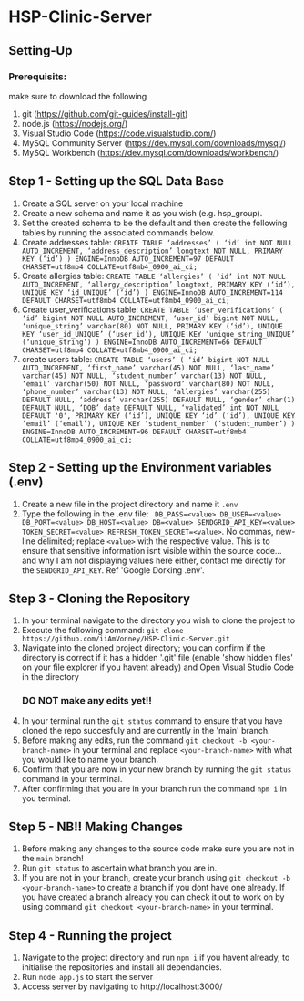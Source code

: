 # HSP-Clinic-Server


## Setting-Up
### Prerequisits:
make sure to download the following

1) git (https://github.com/git-guides/install-git)
2) node.js (https://nodejs.org/)
3) Visual Studio Code (https://code.visualstudio.com/)
4) MySQL Community Server (https://dev.mysql.com/downloads/mysql/)
5) MySQL Workbench (https://dev.mysql.com/downloads/workbench/)

## Step 1 - Setting up the SQL Data Base

1) Create a SQL server on your local machine
2) Create a new schema and name it as you wish (e.g. hsp_group).
3) Set the created schema to be the default and then create the following tables by running the associated commands below.
4) Create addresses table: 
  `CREATE TABLE ‘addresses’ (
  ‘id’ int NOT NULL AUTO_INCREMENT,
  ‘address_description’ longtext NOT NULL,
  PRIMARY KEY (‘id’)
  ) ENGINE=InnoDB AUTO_INCREMENT=97 DEFAULT CHARSET=utf8mb4 COLLATE=utf8mb4_0900_ai_ci;`
3) Create allergies table:
   `CREATE TABLE ‘allergies’ (
  ‘id’ int NOT NULL AUTO_INCREMENT,
  ‘allergy_description’ longtext,
  PRIMARY KEY (‘id’),
  UNIQUE KEY ‘id_UNIQUE’ (‘id’)
  ) ENGINE=InnoDB AUTO_INCREMENT=114 DEFAULT CHARSET=utf8mb4 COLLATE=utf8mb4_0900_ai_ci;`
3) Create user_verifications table:
   `CREATE TABLE ‘user_verifications’ (
  ‘id’ bigint NOT NULL AUTO_INCREMENT,
  ‘user_id’ bigint NOT NULL,
  ‘unique_string’ varchar(80) NOT NULL,
  PRIMARY KEY (‘id’),
  UNIQUE KEY ‘user_id_UNIQUE’ (‘user_id’),
  UNIQUE KEY ‘unique_string_UNIQUE’ (‘unique_string’)
  ) ENGINE=InnoDB AUTO_INCREMENT=66 DEFAULT CHARSET=utf8mb4 COLLATE=utf8mb4_0900_ai_ci;`
4) create users table:
   `CREATE TABLE ‘users’ (
  ‘id’ bigint NOT NULL AUTO_INCREMENT,
  ‘first_name’ varchar(45) NOT NULL,
  ‘last_name’ varchar(45) NOT NULL,
  ‘student_number’ varchar(13) NOT NULL,
  ‘email’ varchar(50) NOT NULL,
  ‘password’ varchar(80) NOT NULL,
  ‘phone_number’ varchar(13) NOT NULL,
  ‘allergies’ varchar(255) DEFAULT NULL,
  ‘address’ varchar(255) DEFAULT NULL,
  ‘gender’ char(1) DEFAULT NULL,
  ‘DOB’ date DEFAULT NULL,
  ‘validated’ int NOT NULL DEFAULT '0',
  PRIMARY KEY (‘id’),
  UNIQUE KEY ‘id’ (‘id’),
  UNIQUE KEY ‘email’ (‘email’),
  UNIQUE KEY ‘student_number’ (‘student_number’)
  ) ENGINE=InnoDB AUTO_INCREMENT=96 DEFAULT CHARSET=utf8mb4 COLLATE=utf8mb4_0900_ai_ci;`

## Step 2 - Setting up the Environment variables (.env)

1) Create a new file in the project directory and name it `.env`
2) Type the following in the .env file:
  ` DB_PASS=<value>
    DB_USER=<value>
    DB_PORT=<value>
    DB_HOST=<value>
    DB=<value>
    SENDGRID_API_KEY=<value>
    TOKEN_SECRET=<value>
    REFRESH_TOKEN_SECRET=<value>`. No commas, new-line delimited; replace `<value>` with the respective value. This is to ensure that sensitive information isnt visible within the source code... and why I am not displaying values here either, contact me directly for the `SENDGRID_API_KEY`. Ref 'Google Dorking .env'.

## Step 3 - Cloning the Repository

1) In your terminal navigate to the directory you wish to clone the project to 
2) Execute the following command: `git clone https://github.com/iiAmVonney/HSP-Clinic-Server.git`
3) Navigate into the cloned project directory; you can confirm if the directory is correct if it has a hidden '.git' file (enable 'show hidden files' on your file explorer if you havent already) and Open Visual Studio Code in the directory 
    ### DO NOT make any edits yet!!
5) In your terminal run the `git status` command to ensure that you have cloned the repo succesfuly and are currently in the 'main' branch.
6) Before making any edits, run the command `git checkout -b <your-branch-name>` in your terminal and replace `<your-branch-name>` with what you would like to name your branch.
7) Confirm that you are now in your new branch by running the `git status` command in your terminal.
8) After confirming that you are in your branch run the command `npm i` in you terminal.

## Step 5 - NB!! Making Changes

1) Before making any changes to the source code make sure you are not in the `main` branch!
2) Run `git status` to ascertain what branch you are in. 
3) If you are not in your branch, create your branch using `git checkout -b <your-branch-name>` to create a branch if you dont have one already. If you have created a branch already you can check it out to work on by using command `git checkout <your-branch-name>` in your terminal.
  
## Step 4 - Running the project
 
1) Navigate to the project directory and run `npm i` if you havent already, to initialise the repositories and install all dependancies.
2) Run `node app.js` to start the server
3) Access server by navigating to http://localhost:3000/
